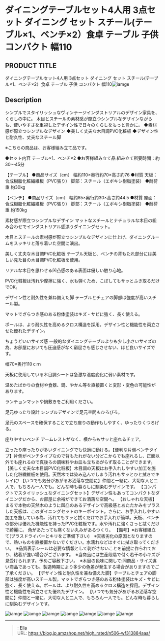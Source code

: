# ダイニングテーブルセット4人用 3点セット ダイニング セット スチール(テーブル×1、ベンチ×2）食卓 テーブル 子供 コンパクト 幅110


## PRODUCT TITLE 

ダイニングテーブルセット4人用 3点セット ダイニング セット スチール(テーブル×1、ベンチ×2）食卓 テーブル 子供 コンパクト 幅110![iamge](https://b2bfiles1.gigab2b.cn/image/wkseller/7404/20231120_491a025f3c29084004c02505edad4610.jpg)

## Description

シンプルでスタイリッシュなヴィンテージインダストリアルのデザイン家具を、くらしの中に。
木目とスチールの素材感が際立つシンプルなデザインながらも、使いやすさを重視したデザイン性で日々のくらしをもっと豊かに。
◆素材感が際立つシンプルなデザイン
◆美しく丈夫な木目調PVC化粧板
◆デザイン性と耐久性、丈夫なスチール脚

※こちらの商品は、お客様組み立て品です。

●セット内容
テーブル×1、ベンチ×2
●お客様組み立て品
組み立て所要時間：約30～45分

【テーブル】
●商品サイズ（cm）
幅約110×奥行約70×高さ約76
●材質
天板：合成樹脂化粧繊維板（PVC張り）
脚部：スチール（エポキシ樹脂塗装）
●耐荷重
約30kg

【ベンチ】
●商品サイズ（cm）
幅約85×奥行約30×高さ約44.5
●材質
座面：合成樹脂化粧繊維板（PVC張り）
脚部：スチール（エポキシ樹脂塗装）
●耐荷重
約150kg


素材感が際立つシンプルなデザイン
マットなスチールとナチュラルな木目の組み合わせでインダストリアル感漂うダイニングセット。

木目とスチールの素材感が際立つシンプルなデザインに仕上げ、ダイニングルームをスッキリと落ち着いた空間に演出。

美しく丈夫な木目調PVC化粧板
テーブル天板と、ベンチの背もたれ部分には美しい見た目の木目調PVC化粧板を使用。

リアルな木目を思わせる凹凸感のある表面は優しい触り心地。

PVC化粧板は汚れや摩擦に強く、水も弾くため、こぼしてもサッとふき取るだけでOK。

デザイン性と耐久性を兼ね備えた脚
テーブルとチェアの脚部は強度が高いスチール製。

マットでざらつき感のある粉体塗装はキズ・サビに強く、長く使える。

ポールは、より耐久性を高めるクロス構造を採用。デザイン性と機能性を両立させた優れたデザイン。

ちょうどいいサイズ感
一般的なダイニングテーブルよりも少し小さいサイズの為、お部屋においても圧迫感がなく窮屈さも感じさせない、ほど良いサイズです。

幅70×奥行110ｃｍ


天板に使用している木目調シートは急激な温度変化に弱い素材です。

温めたばかりの食材や食器、鍋、やかん等を直接置くと変形・変色の可能性があります。

ランチョンマットや鍋敷きをご利用ください。

足元ゆったり設計
シンプルデザインで足元空間もひろびろ。

足元のスペースを確保することで立ち座りの動作もしやすく、ゆったりくつろげる。

座りやすいベンチ
アームレストがなく、横からもサッと座れるチェア。

立ったり座ったりが多いダイニングでも快適に動ける。【便利な片側ベンチタイプ】片側がベンチタイプなので背もたれがない分どこからでも座れるし、正面以外でも座れるので真後ろの調味料やお皿も立ちあがらず取ることができます。
【美しく丈夫な木目調PVC化粧板】木目調の天板はお手入れしやすい加工を施した化粧繊維板を使用。天然木では染み込んでしまう汚れもサッとひと拭きでキレイに!
【いつでも気分があがるお洒落な空間に】仲間と一緒に、大切な人と二人で、もちろん一人でも。どんな時も暮らしに馴染むデザインです。
【コンパクトでスタイリッシュなダイニングセット】デザイン性もあってコンパクトなダイニングだから、お部屋に余裕ができてお洒落な空間へ。
【おしゃれな天板】まるで本物の天然木のように凹凸のあるデザインで高級感とあたたかみをプラスした天板は、このダイニングセットのキーポイント。さらに、お手入れしやすい加工を施している為、汚れてもサッと拭くだけでお手入れが簡単。天板、ベンチの部分は優れた機能性を持ったPVC化粧板です。水や汚れに強くさっと拭くだけで綺麗に。 角があたっても痛くない丸みがあるつくり。
【備考】※お客様組立て(プラスドライバーとキリをご準備下さい)　※天板劣化の原因となりますので、熱いものを直接置かないでください。水濡れなどはすぐに拭き取ってください。　※品質表示シールは必要な情報として剥がさないことを前提に作られており、粘着が強い場合がございます。　※当商品には生産段階で付く若干の小キズが見受けられます。予めご容赦下さい。　※木目の色味に関して:同商品・サイズ違い商品であっても、製造時期により多少の色差が発生する場合がありますのでご了承ください。
【デザイン性と耐久性を兼ね備えた脚】テーブルとチェアの脚部は強度が高いスチール製。マットでざらつき感のある粉体塗装はキズ・サビに強く、長く使える。ポールは、より耐久性を高めるクロス構造を採用。デザイン性と機能性を両立させた優れたデザイン。
【いつでも気分があがるお洒落な空間に】仲間と一緒に、大切な人と二人で、もちろん一人でも。どんな時も暮らしに馴染むデザインです。


![iamge](https://b2bfiles1.gigab2b.cn/image/wkseller/7404/20231120_9cb7c402b7ad3c12aec4677ab62d83ca.jpg)
![iamge](https://b2bfiles1.gigab2b.cn/image/wkseller/7404/20231120_63f5a094f7b5b3d16494430f940005ed.jpg)
![iamge](https://b2bfiles1.gigab2b.cn/image/wkseller/7404/20231120_4c3a0903d54a7b779205716963eef244.jpg)
![iamge](https://b2bfiles1.gigab2b.cn/image/wkseller/7404/20231120_812c96ea4b279ab7ed4702683c8d8cd0.jpg)
![iamge](https://b2bfiles1.gigab2b.cn/image/wkseller/7404/20231120_e92d68b6627a05abc460969cc5563b1d.jpg)
![iamge](https://b2bfiles1.gigab2b.cn/image/wkseller/7404/20231120_c846c0090376318e189d2124821e24d8.jpg)
![iamge](https://b2bfiles1.gigab2b.cn/image/wkseller/7404/20231120_345b4f0f5f521dd7bf015e163ad4d802.jpg)


---

> : [Ella](https://blog.jp.amzshop.net/)  
> URL: https://blog.jp.amzshop.net/high_rated/n506-wf313884aaa/  


